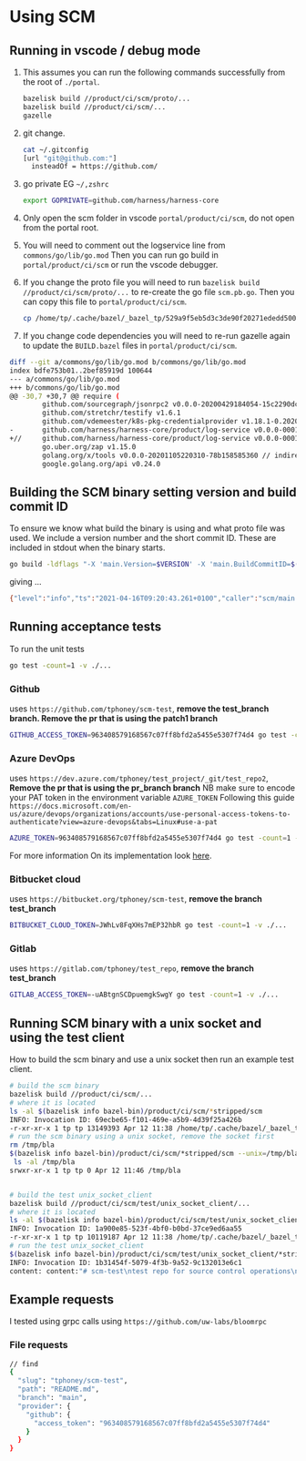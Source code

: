 # Using SCM

## Running in vscode / debug mode

1. This assumes you can run the following commands successfully from the root of `./portal`.

    ```BASH
    bazelisk build //product/ci/scm/proto/...
    bazelisk build //product/ci/scm/...
    gazelle
    ```

2. git change.

    ```BASH
    cat ~/.gitconfig
    [url "git@github.com:"]
      insteadOf = https://github.com/
    ```

3. go private EG `~/,zshrc`

    ```BASH
    export GOPRIVATE=github.com/harness/harness-core
    ```

4. Only open the scm folder in vscode `portal/product/ci/scm`, do not open from the portal root.
5. You will need to comment out the logservice line from `commons/go/lib/go.mod` Then you can run go build in `portal/product/ci/scm` or run the vscode debugger.
6. If you change the proto file you will need to run `bazelisk build //product/ci/scm/proto/...` to re-create the go file `scm.pb.go`. Then you can copy this file to `portal/product/ci/scm`.

    ```BASH
    cp /home/tp/.cache/bazel/_bazel_tp/529a9f5eb5d3c3de90f20271ededd500/execroot/harness_monorepo/bazel-out/k8-fastbuild/bin/product/ci/scm/proto/linux_amd64_stripped/ciscmpb_go_proto%/github.com/harness/harness-core/product/ci/scm/proto/scm.pb.go ~/workspace/portal/product/ci/scm/proto
    ```

7. If you change code dependencies you will need to re-run gazelle again to update the `BUILD.bazel` files in `portal/product/ci/scm`.

```BASH
diff --git a/commons/go/lib/go.mod b/commons/go/lib/go.mod
index bdfe753b01..2bef85919d 100644
--- a/commons/go/lib/go.mod
+++ b/commons/go/lib/go.mod
@@ -30,7 +30,7 @@ require (
        github.com/sourcegraph/jsonrpc2 v0.0.0-20200429184054-15c2290dcb37 // indirect
        github.com/stretchr/testify v1.6.1
        github.com/vdemeester/k8s-pkg-credentialprovider v1.18.1-0.20201019120933-f1d16962a4db
-       github.com/harness/harness-core/product/log-service v0.0.0-00010101000000-000000000000
+//     github.com/harness/harness-core/product/log-service v0.0.0-00010101000000-000000000000
        go.uber.org/zap v1.15.0
        golang.org/x/tools v0.0.0-20201105220310-78b158585360 // indirect
        google.golang.org/api v0.24.0
```

## Building the SCM binary setting version and build commit ID

To ensure we know what build the binary is using and what proto file was used. We include a version number and the short commit ID. These are included in stdout when the binary starts.

```BASH
go build -ldflags "-X 'main.Version=$VERSION' -X 'main.BuildCommitID=$(git rev-parse --short HEAD)'"
```

giving ...

```BASH
{"level":"info","ts":"2021-04-16T09:20:43.261+0100","caller":"scm/main.go:53","msg":"Starting CI GRPC scm server","application_name":"CI-scm","deployable":"ci-scm","deployment":"","environment":"dev","version":"1.1.0","buildCommitID":"1f51565c5a","port":8091,"unixSocket":""}
```

## Running acceptance tests

To run the unit tests

```BASH
go test -count=1 -v ./...
```

### Github

uses `https://github.com/tphoney/scm-test`, **remove the test_branch branch. Remove the pr that is using the patch1 branch**

```BASH
GITHUB_ACCESS_TOKEN=963408579168567c07ff8bfd2a5455e5307f74d4 go test -count=1 -v ./...
```

### Azure DevOps

uses `https://dev.azure.com/tphoney/test_project/_git/test_repo2`, **Remove the pr that is using the pr_branch branch**
NB make sure to encode your PAT token in the environment variable `AZURE_TOKEN` Following this guide `https://docs.microsoft.com/en-us/azure/devops/organizations/accounts/use-personal-access-tokens-to-authenticate?view=azure-devops&tabs=Linux#use-a-pat`

```BASH
AZURE_TOKEN=963408579168567c07ff8bfd2a5455e5307f74d4 go test -count=1 -v ./...
```

For more information On its implementation look [here](https://harness.atlassian.net/wiki/spaces/DRON/pages/21044068687/Azure+DevOps+ADO+support).

### Bitbucket cloud

uses `https://bitbucket.org/tphoney/scm-test`, **remove the branch test_branch**

```BASH
BITBUCKET_CLOUD_TOKEN=JWhLv8FqXHs7mEP32hbR go test -count=1 -v ./...
```

### Gitlab

uses `https://gitlab.com/tphoney/test_repo`, **remove the branch test_branch**

```BASH
GITLAB_ACCESS_TOKEN=-uABtgnSCDpuemgkSwgY go test -count=1 -v ./...
```

## Running SCM binary with a unix socket and using the test client

How to build the scm binary and use a unix socket then run an example test client.

```BASH
# build the scm binary
bazelisk build //product/ci/scm/...
# where it is located
ls -al $(bazelisk info bazel-bin)/product/ci/scm/*stripped/scm
INFO: Invocation ID: 69ecbe65-f101-469e-a5b9-4d39f25a426b
-r-xr-xr-x 1 tp tp 13149393 Apr 12 11:38 /home/tp/.cache/bazel/_bazel_tp/529a9f5eb5d3c3de90f20271ededd500/execroot/harness_monorepo/bazel-out/k8-fastbuild/bin/product/ci/scm/linux_amd64_stripped/scm
# run the scm binary using a unix socket, remove the socket first
rm /tmp/bla
$(bazelisk info bazel-bin)/product/ci/scm/*stripped/scm --unix=/tmp/bla
 ls -al /tmp/bla
srwxr-xr-x 1 tp tp 0 Apr 12 11:46 /tmp/bla


# build the test unix_socket_client
bazelisk build //product/ci/scm/test/unix_socket_client/...
# where it is located
ls -al $(bazelisk info bazel-bin)/product/ci/scm/test/unix_socket_client/*stripped/unix_socket_client
INFO: Invocation ID: 1a900e85-523f-4bf0-b0bd-37ce9ed6aa55
-r-xr-xr-x 1 tp tp 10119187 Apr 12 11:38 /home/tp/.cache/bazel/_bazel_tp/529a9f5eb5d3c3de90f20271ededd500/execroot/harness_monorepo/bazel-out/k8-fastbuild/bin/product/ci/scm/test/unix_socket_client/linux_amd64_stripped/unix_socket_client
# run the test unix_socket_client
$(bazelisk info bazel-bin)/product/ci/scm/test/unix_socket_client/*stripped/unix_socket_client
INFO: Invocation ID: 1b31454f-5079-4f3b-9a52-9c132013e6c1
content: content:"# scm-test\ntest repo for source control operations\n" path:"README.md" blob_id:"81e158a64f10351f15a17e9c3888f06101855eca" %
```

## Example requests

I tested using grpc calls using `https://github.com/uw-labs/bloomrpc`

### File requests

```BASH
// find
{
  "slug": "tphoney/scm-test",
  "path": "README.md",
  "branch": "main",
  "provider": {
    "github": {
      "access_token": "963408579168567c07ff8bfd2a5455e5307f74d4"
    }
  }
}
```
